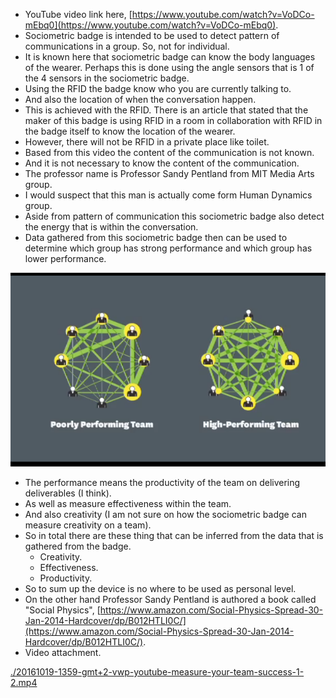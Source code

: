 * YouTube video link here, [https://www.youtube.com/watch?v=VoDCo-mEbq0](https://www.youtube.com/watch?v=VoDCo-mEbq0).
* Sociometric badge is intended to be used to detect pattern of communications in a group. So, not for individual.
* It is known here that sociometric badge can know the body languages of the wearer. Perhaps this is done using the angle sensors that is 1 of the 4 sensors in the sociometric badge.
* Using the RFID the badge know who you are currently talking to.
* And also the location of when the conversation happen.
* This is achieved with the RFID. There is an article that stated that the maker of this badge is using RFID in a room in collaboration with RFID in the badge itself to know the location of the wearer.
* However, there will not be RFID in a private place like toilet.
* Based from this video the content of the communication is not known.
* And it is not necessary to know the content of the communication.
* The professor name is Professor Sandy Pentland from MIT Media Arts group.
* I would suspect that this man is actually come form Human Dynamics group.
* Aside from pattern of communication this sociometric badge also detect the energy that is within the conversation.
* Data gathered from this sociometric badge then can be used to determine which group has strong performance and which group has lower performance.

![./20161019-1359-gmt+2-vwp-youtube-measure-your-team-success-1-1.png](./20161019-1359-gmt+2-vwp-youtube-measure-your-team-success-1-1.png)

* The performance means the productivity of the team on delivering deliverables (I think).
* As well as measure effectiveness within the team.
* And also creativity (I am not sure on how the sociometric badge can measure creativity on a team).
* So in total there are these thing that can be inferred from the data that is gathered from the badge.
    * Creativity.
    * Effectiveness.
    * Productivity.
* So to sum up the device is no where to be used as personal level.
* On the other hand Professor Sandy Pentland is authored a book called "Social Physics", [https://www.amazon.com/Social-Physics-Spread-30-Jan-2014-Hardcover/dp/B012HTLI0C/](https://www.amazon.com/Social-Physics-Spread-30-Jan-2014-Hardcover/dp/B012HTLI0C/).
* Video attachment.

[./20161019-1359-gmt+2-vwp-youtube-measure-your-team-success-1-2.mp4](./20161019-1359-gmt+2-vwp-youtube-measure-your-team-success-1-2.mp4)